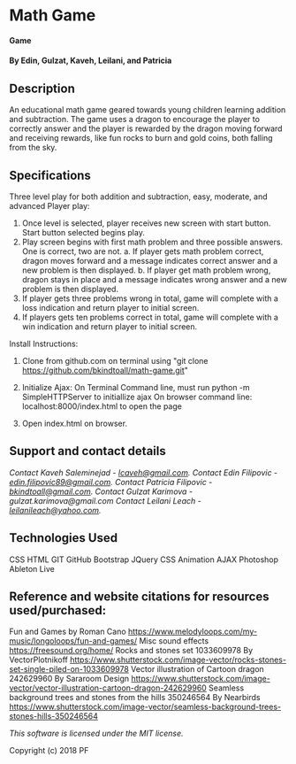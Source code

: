 
# Math Game

#### Game

#### By Edin, Gulzat, Kaveh, Leilani, and Patricia

## Description
An educational math game geared towards young children learning addition and subtraction. The game uses a dragon to encourage the player to correctly answer and the player is rewarded by the dragon moving forward and receiving rewards, like fun rocks to burn and gold coins, both falling from the sky.

## Specifications

Three level play for both addition and subtraction, easy, moderate, and advanced
Player play:
 1. Once level is selected, player receives new screen with start button. Start button selected begins play.
 2. Play screen begins with first math problem and three possible answers. One is correct, two are not.
  	a. If player gets math problem correct, dragon moves forward and a message indicates correct answer and a new problem is then displayed.
  	b. If player get math problem wrong, dragon stays in place and a message indicates wrong answer and a new problem is then displayed.
 3. If player gets three problems wrong in total, game will complete with a loss indication and return player to initial screen.
 4. If players gets ten problems correct in total, game will complete with a win indication and return player to initial screen.

Install Instructions:

1. Clone from github.com on terminal using "git clone https://github.com/bkindtoall/math-game.git"
2. Initialize Ajax: On Terminal Command line, must run python -m SimpleHTTPServer to initiallize ajax
					On browser command line: localhost:8000/index.html to open the page

3. Open index.html on browser.


## Support and contact details
_Contact Kaveh Saleminejad - lcaveh@gmail.com._
_Contact Edin Filipovic - edin.filipovic89@gmail.com._
_Contact Patricia Filipovic - bkindtoall@gmail.com._
_Contact Gulzat Karimova - gulzat.karimova@gmail.com_
_Contact Leilani Leach - leilanileach@yahoo.com._

## Technologies Used

CSS
HTML
GIT
GitHub
Bootstrap
JQuery
CSS Animation
AJAX
Photoshop
Ableton Live

## Reference and website citations for resources used/purchased:
Fun and Games by Roman Cano https://www.melodyloops.com/my-music/longoloops/fun-and-games/
Misc sound effects https://freesound.org/home/
Rocks and stones set 1033609978 By VectorPlotnikoff https://www.shutterstock.com/image-vector/rocks-stones-set-single-piled-on-1033609978
Vector illustration of Cartoon dragon 242629960 By Sararoom Design https://www.shutterstock.com/image-vector/vector-illustration-cartoon-dragon-242629960
Seamless background trees and stones from the hills 350246564 By Nearbirds https://www.shutterstock.com/image-vector/seamless-background-trees-stones-hills-350246564

*This software is licensed under the MIT license.*

Copyright (c) 2018 PF
